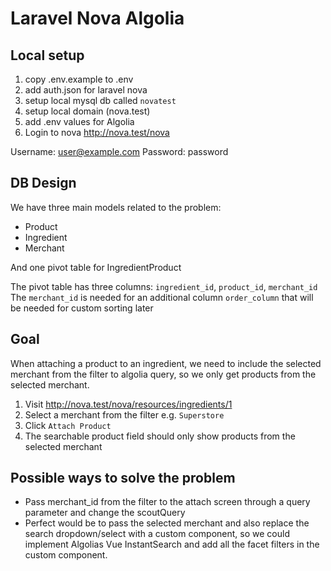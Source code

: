 # Laravel Nova Algolia

## Local setup
1. copy .env.example to .env
2. add auth.json for laravel nova
3. setup local mysql db called `novatest`
4. setup local domain (nova.test)
5. add .env values for Algolia
6. Login to nova http://nova.test/nova

Username: user@example.com
Password: password

## DB Design

We have three main models related to the problem:
- Product
- Ingredient
- Merchant

And one pivot table for IngredientProduct

The pivot table has three columns: `ingredient_id`, `product_id`, `merchant_id`
The `merchant_id` is needed for an additional column `order_column` that will be needed for custom sorting later

## Goal

When attaching a product to an ingredient, we need to include the selected merchant from the filter to algolia query, so we only get products from the selected merchant.

1. Visit http://nova.test/nova/resources/ingredients/1
2. Select a merchant from the filter e.g. `Superstore`
3. Click `Attach Product`
4. The searchable product field should only show products from the selected merchant

## Possible ways to solve the problem

- Pass merchant_id from the filter to the attach screen through a query parameter and change the scoutQuery
- Perfect would be to pass the selected merchant and also replace the search dropdown/select with a custom component, so we could implement Algolias Vue InstantSearch and add all the facet filters in the custom component.
